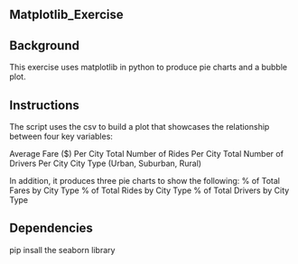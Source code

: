 ## Matplotlib_Exercise

## Background

This exercise uses matplotlib in python to produce pie charts and a bubble plot. 

## Instructions 

The script uses the csv to build a plot that showcases the relationship between four key variables:

Average Fare ($) Per City
Total Number of Rides Per City
Total Number of Drivers Per City
City Type (Urban, Suburban, Rural)


In addition, it produces three pie charts to show the following:
% of Total Fares by City Type
% of Total Rides by City Type
% of Total Drivers by City Type

## Dependencies 
pip insall the seaborn library